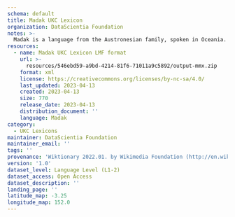 ```yaml
---
schema: default
title: Madak UKC Lexicon
organization: DataScientia Foundation
notes: >-
  Madak is a language from the Austronesian family, spoken in Oceania. The UKC Lexicon of Madak is represented as a lexico-semantic network. It consists of words, word senses, synsets, as well as sense-level and synset-level relationships.
resources:
  - name: Madak UKC Lexicon LMF format
    url: >-
      resources/546ebd59-a9bd-4214-81f6-71011a9c5892/output-mmx.zip
    format: xml
    license: https://creativecommons.org/licenses/by-nc-sa/4.0/
    last_updated: 2023-04-13
    created: 2023-04-13
    size: 770
    release_date: 2023-04-13
    distribution_document: ''
    language: Madak
category:
  - UKC Lexicons
maintainer: DataScientia Foundation
maintainer_email: ''
tags: ''
provenance: 'Wiktionary 2022.01. by Wikimedia Foundation (http://en.wiktionary.org); Princeton WordNet 2.1 by Princeton University (https://wordnet.princeton.edu)'
version: '1.0'
dataset_level: Language Level (L1-2)
dataset_access: Open Access
dataset_description: ''
landing_page: ''
latitude_map: -3.25
longitude_map: 152.0
---
```

